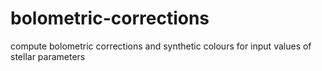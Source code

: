 # bolometric-corrections
compute bolometric corrections and synthetic colours for input values of stellar parameters
